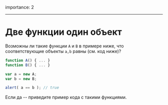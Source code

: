 importance: 2

---

# Две функции один объект

Возможны ли такие функции `A` и `B` в примере ниже, что соответствующие объекты `a,b` равны (см. код ниже)?

```js no-beautify
function A() { ... }
function B() { ... }

var a = new A;
var b = new B;

alert( a == b ); // true
```

Если да -- приведите пример кода с такими функциями.
